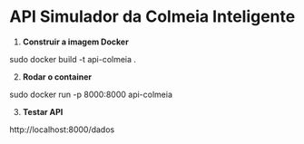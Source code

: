 # API Simulador da Colmeia Inteligente

1. **Construir a imagem Docker**

sudo docker build -t api-colmeia .

2. **Rodar o container**

sudo docker run -p 8000:8000 api-colmeia

3. **Testar API**

http://localhost:8000/dados
